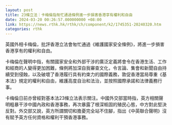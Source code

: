 ```yaml
---
layout: post
title: 23條立法｜卡梅倫指匆忙通過條例進一步損害香港享有權利和自由
date: 2024-03-20 00:26:57.000000000 +08:00
link: https://news.rthk.hk/rthk/ch/component/k2/1745351-20240320.htm
categories: rthk
---
```


英國外相卡梅倫，批評香港立法會匆忙通過《維護國家安全條例》，將進一步損害香港享有的權利和自由。

卡梅倫在聲明中指，有關國家安全和外部干涉的廣泛定義將會令在香港生活、工作和經商的人變得更加困難，條例將加深自我審查文化，令言論、集會和新聞自由持續受到侵蝕，以及破壞了香港履行具有約束力的國際義務，敦促香港當局尊重《基本法》規定的權利和自由，維護高度自治和法治，並按照國際承諾和法律義務行事。

卡梅倫日前亦曾經對基本法23條立法表示關注。中國外交部當時指，英方相關聲明粗暴干涉中國內政和香港事務，再次暴露了根深柢固的殖民心態，中方對此堅決反對。外交部又說，英方所謂關切和擔憂完全站不住腳，指出《中英聯合聲明》沒有賦予英方任何資格和權利干預香港事務。
